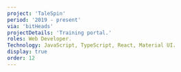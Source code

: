 ```yaml
---
project: 'TaleSpin'
period: '2019 - present'
via: 'bitHeads'
projectDetails: 'Training portal.'
roles: Web Developer.
Technology: JavaScript, TypeScript, React, Material UI.
display: true
order: 12
---
```

